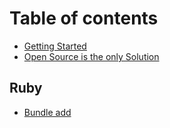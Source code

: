 # Table of contents

* [Getting Started](README.md)
* [Open Source is the only Solution](open-source-is-the-only-solution.md)

## Ruby

* [Bundle add](ruby/bundle-add.md)
